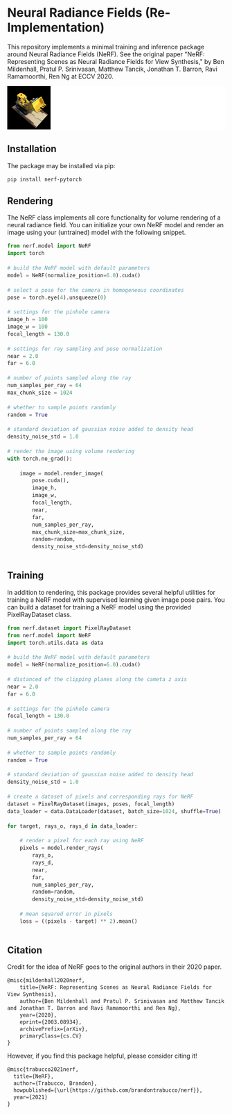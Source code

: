 # Neural Radiance Fields (Re-Implementation)

This repository implements a minimal training and inference package around Neural Radiance Fields (NeRF). See the original paper "NeRF: Representing Scenes as Neural Radiance Fields for View Synthesis," by Ben Mildenhall, Pratul P. Srinivasan, Matthew Tancik, Jonathan T. Barron, Ravi Ramamoorthi, Ren Ng at ECCV 2020.

<div style="background-color: white;"><img src='examples/render.png'/></div>

## Installation

The package may be installed via pip:

```bash
pip install nerf-pytorch
```

## Rendering

The NeRF class implements all core functionality for volume rendering of a neural radiance field. You can initialize your own NeRF model and render an image using your (untrained) model with the following snippet.

```python
from nerf.model import NeRF
import torch

# build the NeRF model with default parameters
model = NeRF(normalize_position=6.0).cuda()

# select a pose for the camera in homogeneous coordinates
pose = torch.eye(4).unsqueeze(0)

# settings for the pinhole camera
image_h = 100
image_w = 100
focal_length = 130.0

# settings for ray sampling and pose normalization
near = 2.0
far = 6.0

# number of points sampled along the ray
num_samples_per_ray = 64
max_chunk_size = 1024

# whether to sample points randomly
random = True

# standard deviation of gaussian noise added to density head
density_noise_std = 1.0

# render the image using volume rendering
with torch.no_grad():

    image = model.render_image(
        pose.cuda(), 
        image_h, 
        image_w, 
        focal_length, 
        near, 
        far, 
        num_samples_per_ray, 
        max_chunk_size=max_chunk_size,
        random=random, 
        density_noise_std=density_noise_std)
        
```

## Training

In addition to rendering, this package provides several helpful utilities for training a NeRF model with supervised learning given image pose pairs. You can build a dataset for training a NeRF model using the provided PixelRayDataset class.

```python
from nerf.dataset import PixelRayDataset
from nerf.model import NeRF
import torch.utils.data as data

# build the NeRF model with default parameters
model = NeRF(normalize_position=6.0).cuda()

# distanced of the clipping planes along the cameta z axis
near = 2.0
far = 6.0

# settings for the pinhole camera
focal_length = 130.0

# number of points sampled along the ray
num_samples_per_ray = 64

# whether to sample points randomly
random = True

# standard deviation of gaussian noise added to density head
density_noise_std = 1.0

# create a dataset of pixels and corresponding rays for NeRF
dataset = PixelRayDataset(images, poses, focal_length)
data_loader = data.DataLoader(dataset, batch_size=1024, shuffle=True)

for target, rays_o, rays_d in data_loader:
        
    # render a pixel for each ray using NeRF
    pixels = model.render_rays(
        rays_o,
        rays_d,  
        near, 
        far, 
        num_samples_per_ray, 
        random=random, 
        density_noise_std=density_noise_std)

    # mean squared error in pixels
    loss = ((pixels - target) ** 2).mean()
    
```

## Citation

Credit for the idea of NeRF goes to the original authors in their 2020 paper.

```
@misc{mildenhall2020nerf,
    title={NeRF: Representing Scenes as Neural Radiance Fields for View Synthesis},
    author={Ben Mildenhall and Pratul P. Srinivasan and Matthew Tancik and Jonathan T. Barron and Ravi Ramamoorthi and Ren Ng},
    year={2020},
    eprint={2003.08934},
    archivePrefix={arXiv},
    primaryClass={cs.CV}
}
```

However, if you find this package helpful, please consider citing it!

```
@misc{trabucco2021nerf,
  title={NeRF},
  author={Trabucco, Brandon},
  howpublished={\url{https://github.com/brandontrabucco/nerf}},
  year={2021}
}
```

